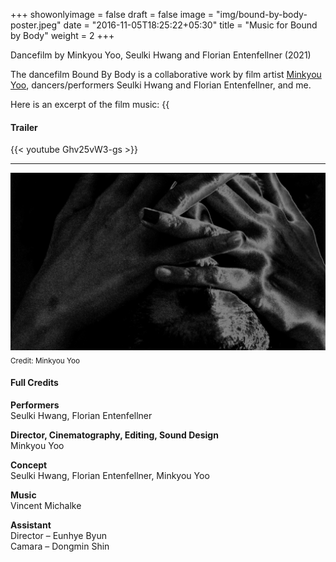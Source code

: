 +++
showonlyimage = false
draft = false
image = "img/bound-by-body-poster.jpeg"
date = "2016-11-05T18:25:22+05:30"
title = "Music for Bound by Body"
weight = 2
+++

Dancefilm by Minkyou Yoo, Seulki Hwang and Florian Entenfellner  (2021)
<!--more-->


The dancefilm Bound By Body is a collaborative work by film artist [Minkyou Yoo](http://www.minkyouyoo.com), dancers/performers Seulki Hwang and Florian Entenfellner, and me.

Here is an excerpt of the film music:
{{<audio src="/audio/bound_by_body_excerpt.mp3" caption="" >}}

#### Trailer 
{{< youtube Ghv25vW3-gs >}}

---

![foto][1]
<sub>Credit: Minkyou Yoo</sub>

[1]: /img/bound-by-body-poster.jpeg


#### Full Credits

**Performers**  
Seulki Hwang, Florian Entenfellner

**Director, Cinematography, Editing, Sound Design**   
Minkyou Yoo   

**Concept**  
Seulki Hwang, Florian Entenfellner, Minkyou Yoo

**Music**  
Vincent Michalke

**Assistant**  
Director – Eunhye Byun  
Camara – Dongmin Shin